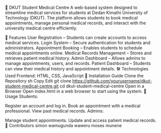 🏥 DKUT Student Medical Centre
A web-based system designed to streamline medical services for students at Dedan Kimathi University of Technology (DKUT). The platform allows students to book medical appointments, manage personal medical records, and interact with the university medical centre efficiently.

🚀 Features
User Registration – Students can create accounts to access medical services.
Login System – Secure authentication for students and administrators.
Appointment Booking – Enables students to schedule medical appointments online.
Medical Records Management – Stores and retrieves patient medical history.
Admin Dashboard – Allows admins to manage appointments, users, and records.
Patient Dashboard – Students can view their medical history and appointment details.
🛠️ Technologies Used
Frontend: HTML, CSS, JavaScript
📌 Installation Guide
Clone the Repository
sh
Copy
Edit
git clone https://github.com/yourusername/dkut-student-medical-centre.git
cd dkut-student-medical-centre
Open in a Browser
Open index.html in a web browser to start using the system.
🎯 Usage
Students:

Register an account and log in.
Book an appointment with a medical professional.
View past medical records.
Admins:

Manage student appointments.
Update and access patient medical records.
👥 Contributors
simon wamugunda waweru
moses munene
